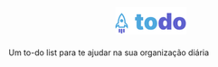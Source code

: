<div align="center" style="margin-bottom: 20px;">
<img alt="gobarber" src="./src/assets/logo.png" width="auto" heigth="auto"/>
</div>

Um to-do list para te ajudar na sua organização diária
